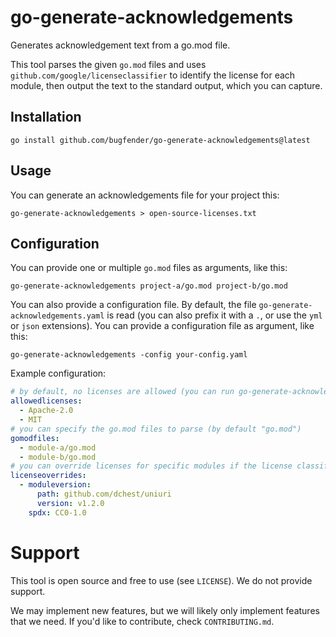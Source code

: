 # go-generate-acknowledgements
Generates acknowledgement text from a go.mod file.

This tool parses the given `go.mod` files and uses `github.com/google/licenseclassifier` to identify the license for each module, then output the text to the standard output, which you can capture.

## Installation

```shell
go install github.com/bugfender/go-generate-acknowledgements@latest
```

## Usage

You can generate an acknowledgements file for your project this:

```shell
go-generate-acknowledgements > open-source-licenses.txt
```

## Configuration

You can provide one or multiple `go.mod` files as arguments, like this:

```shell
go-generate-acknowledgements project-a/go.mod project-b/go.mod
```

You can also provide a configuration file. By default, the file `go-generate-acknowledgements.yaml` is read (you can also prefix it with a `.`, or use the `yml` or `json` extensions). You can provide a configuration file as argument, like this:

```shell
go-generate-acknowledgements -config your-config.yaml
```

Example configuration:

```yaml
# by default, no licenses are allowed (you can run go-generate-acknowledgements to discover the licenses you use and approve them)
allowedlicenses:
  - Apache-2.0
  - MIT
# you can specify the go.mod files to parse (by default "go.mod")
gomodfiles:
  - module-a/go.mod
  - module-b/go.mod
# you can override licenses for specific modules if the license classifier can not identify them correctly
licenseoverrides:
  - moduleversion:
      path: github.com/dchest/uniuri
      version: v1.2.0
    spdx: CC0-1.0
```

# Support

This tool is open source and free to use (see `LICENSE`). We do not provide support.

We may implement new features, but we will likely only implement features that we need. If you'd like to contribute, check `CONTRIBUTING.md`.
